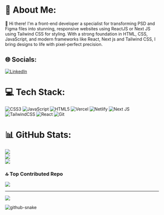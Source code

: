 # 💫 About Me:
👋 Hi there! I'm a front-end developer  a specialist  for transforming PSD and Figma files into stunning, responsive websites using ReactJS or Next JS using  Tailwind CSS for styling. With a strong foundation in HTML, CSS, JavaScript, and modern frameworks like React, Next js and Tailwind CSS, I bring designs to life with pixel-perfect precision.


## 🌐 Socials:
[![LinkedIn](https://img.shields.io/badge/LinkedIn-%230077B5.svg?logo=linkedin&logoColor=white)](https://linkedin.com/in/zarafshan-asghari) 

# 💻 Tech Stack:
![CSS3](https://img.shields.io/badge/css3-%231572B6.svg?style=for-the-badge&logo=css3&logoColor=white) ![JavaScript](https://img.shields.io/badge/javascript-%23323330.svg?style=for-the-badge&logo=javascript&logoColor=%23F7DF1E) ![HTML5](https://img.shields.io/badge/html5-%23E34F26.svg?style=for-the-badge&logo=html5&logoColor=white) ![Vercel](https://img.shields.io/badge/vercel-%23000000.svg?style=for-the-badge&logo=vercel&logoColor=white) ![Netlify](https://img.shields.io/badge/netlify-%23000000.svg?style=for-the-badge&logo=netlify&logoColor=#00C7B7) ![Next JS](https://img.shields.io/badge/Next-black?style=for-the-badge&logo=next.js&logoColor=white) ![TailwindCSS](https://img.shields.io/badge/tailwindcss-%2338B2AC.svg?style=for-the-badge&logo=tailwind-css&logoColor=white) ![React](https://img.shields.io/badge/react-%2320232a.svg?style=for-the-badge&logo=react&logoColor=%2361DAFB) ![Git](https://img.shields.io/badge/git-%23F05033.svg?style=for-the-badge&logo=git&logoColor=white)
# 📊 GitHub Stats:
![](https://github-readme-stats.vercel.app/api?username=Zarafshan-Asghari&theme=dark&hide_border=false&include_all_commits=false&count_private=false)<br/>
![](https://github-readme-streak-stats.herokuapp.com/?user=Zarafshan-Asghari&theme=dark&hide_border=false)<br/>
![](https://github-readme-stats.vercel.app/api/top-langs/?username=Zarafshan-Asghari&theme=dark&hide_border=false&include_all_commits=false&count_private=false&layout=compact)

### 🔝 Top Contributed Repo
![](https://github-contributor-stats.vercel.app/api?username=Zarafshan-Asghari&limit=5&theme=dark&combine_all_yearly_contributions=true)

---
[![](https://visitcount.itsvg.in/api?id=Zarafshan-Asghari&icon=0&color=0)](https://visitcount.itsvg.in)

<!-- Proudly created with GPRM ( https://gprm.itsvg.in ) -->
<picture>
  <source media="(prefers-color-scheme: dark)" srcset="https://raw.githubusercontent.com/Zarafshan-Asghari/output/github-snake-dark.svg" />
  <source media="(prefers-color-scheme: light)" srcset="https://raw.githubusercontent.com/Zarafshan-Asghari/output/github-snake.svg" />
  <img alt="github-snake" src="https://raw.githubusercontent.com/tobiasmeyhoefer/tobiasmeyhoefer/output/github-snake.svg" />
</picture>
